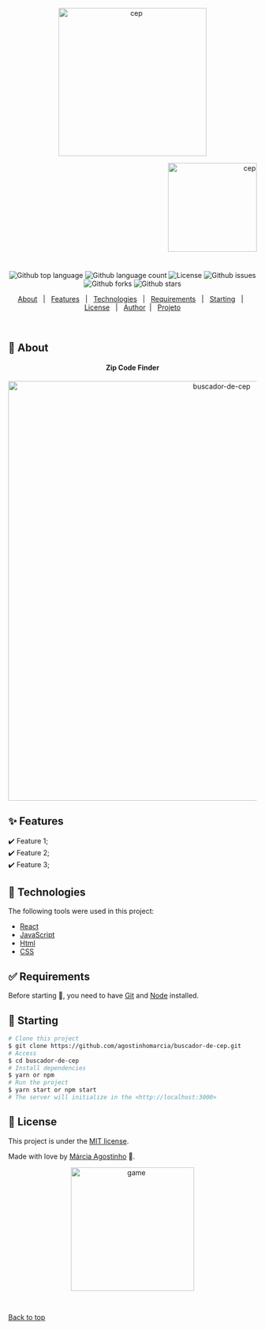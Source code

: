 

<p align="center">
   <img src="https://media.giphy.com/media/qveyVgFrSoaJ4ic2zP/giphy.gif" alt="cep" width="300"/>
</p>

<p align="right">
   <img src="https://media.giphy.com/media/ZCBEdy8UeaubfgA4cB/giphy.gif" alt="cep" width="180"/>
</p>




<h1 align="center"></h1>

<p align="center">
  <img alt="Github top language" src="https://img.shields.io/github/languages/top/agostinhomarcia/buscador-de-cep?color=FF6347">

  <img alt="Github language count" src="https://img.shields.io/github/languages/count/agostinhomarcia/buscador-de-cep?color=FF6347">

  

  <img alt="License" src="https://img.shields.io/github/license/agostinhomarcia/buscador-de-cep?color=FF6347">

   <img alt="Github issues" src="https://img.shields.io/github/issues/agostinhomarcia/buscador-de-cep?color=FF6347" /> 

   <img alt="Github forks" src="https://img.shields.io/github/forks/agostinhomarcia/buscador-de-cep?color=FF6347" /> 

   <img alt="Github stars" src="https://img.shields.io/github/stars/agostinhomarcia/buscador-de-cep?color=FF6347" /> 
</p>


<p align="center">
  <a href="#dart-about">About</a> &#xa0; | &#xa0; 
  <a href="#sparkles-features">Features</a> &#xa0; | &#xa0;
  <a href="#rocket-technologies">Technologies</a> &#xa0; | &#xa0;
  <a href="#white_check_mark-requirements">Requirements</a> &#xa0; | &#xa0;
  <a href="#checkered_flag-starting">Starting</a> &#xa0; | &#xa0;
  <a href="#memo-license">License</a> &#xa0; | &#xa0;
  <a href="https://github.com/agostinhomarcia" target="_blank">Author</a>&#xa0; | &#xa0
  <a href="https://buscador-cep-peach.vercel.app/" target="_blank" rel="noopener noreferrer">Projeto</a>
</p>

<br>

## :dart: About ##


<h4 align="center"> Zip Code Finder </h4>

<p align="center">
   <img src="https://media.giphy.com/media/6ump3tmyJFONZnz5eM/giphy.gif" alt="buscador-de-cep" width="850"/>
</p>


## :sparkles: Features ##

:heavy_check_mark: Feature 1;\
:heavy_check_mark: Feature 2;\
:heavy_check_mark: Feature 3;

## :rocket: Technologies ##

The following tools were used in this project:

- [React](https://pt-br.reactjs.org/)
- [JavaScript](https://developer.mozilla.org/pt-BR/docs/Web/JavaScript) 
- [Html](https://developer.mozilla.org/pt-BR/docs/Web/HTML/Element/html/)  
- [CSS](https://developer.mozilla.org/pt-BR/docs/Web/CSS)  


## :white_check_mark: Requirements ##

Before starting :checkered_flag:, you need to have [Git](https://git-scm.com) and [Node](https://nodejs.org/en/) installed.

## :checkered_flag: Starting ##

```bash
# Clone this project
$ git clone https://github.com/agostinhomarcia/buscador-de-cep.git
# Access
$ cd buscador-de-cep
# Install dependencies
$ yarn or npm 
# Run the project
$ yarn start or npm start 
# The server will initialize in the <http://localhost:3000>
```


## :memo: License ##


This project is under the [MIT license](./License).

Made with love by [Márcia Agostinho](https://github.com/agostinhomarcia) 🚀.




<p align="center">
   <img src="https://media.giphy.com/media/1QfgiQRfKXRbpea2xE/giphy.gif" alt="game" width="250"/>
</p>

&#xa0;

<a href="#top">Back to top </a>
